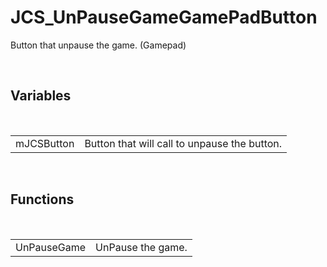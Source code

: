 <div id="content-header">
  <h1>JCS_UnPauseGameGamePadButton</h1>
</div>

<p>
  Button that unpause the game. (Gamepad)
</p>


<br/>
<h2>Variables</h2>
<br/>

<table>
  <tr>
    <td>mJCSButton</td>
    <td>Button that will call to unpause the button.</td>
  </tr>
</table>


<br/>
<h2>Functions</h2>
<br/>

<table>
  <tr>
    <td>UnPauseGame</td>
    <td>UnPause the game.</td>
  </tr>
</table>
